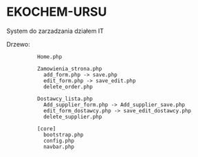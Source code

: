 # EKOCHEM-URSU
System do zarzadzania działem IT

Drzewo:
              
              Home.php

              Zamowienia_strona.php
                add_form.php -> save.php
                edit_form.php -> save_edit.php
                delete_order.php

              Dostawcy_lista.php
                Add_supplier_form.php -> Add_supplier_save.php
                edit_form_dostawcy.php -> save_edit_dostawcy.php
                delete_supplier.php

              [core]
                bootstrap.php
                config.php
                navbar.php
